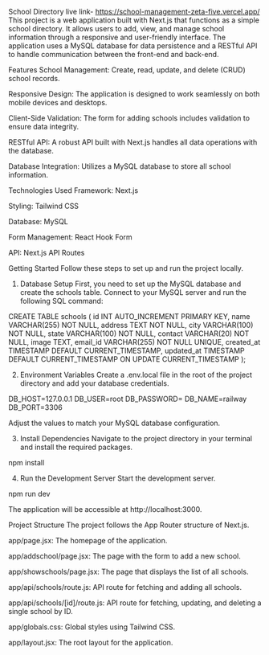 School Directory  live link- https://school-management-zeta-five.vercel.app/
This project is a web application built with Next.js that functions as a simple school directory. It allows users to add, view, and manage school information through a responsive and user-friendly interface. The application uses a MySQL database for data persistence and a RESTful API to handle communication between the front-end and back-end.

Features
School Management: Create, read, update, and delete (CRUD) school records.

Responsive Design: The application is designed to work seamlessly on both mobile devices and desktops.

Client-Side Validation: The form for adding schools includes validation to ensure data integrity.

RESTful API: A robust API built with Next.js handles all data operations with the database.

Database Integration: Utilizes a MySQL database to store all school information.

Technologies Used
Framework: Next.js

Styling: Tailwind CSS

Database: MySQL

Form Management: React Hook Form

API: Next.js API Routes

Getting Started
Follow these steps to set up and run the project locally.

1. Database Setup
First, you need to set up the MySQL database and create the schools table. Connect to your MySQL server and run the following SQL command:

CREATE TABLE schools (
    id INT AUTO_INCREMENT PRIMARY KEY,
    name VARCHAR(255) NOT NULL,
    address TEXT NOT NULL,
    city VARCHAR(100) NOT NULL,
    state VARCHAR(100) NOT NULL,
    contact VARCHAR(20) NOT NULL,
    image TEXT,
    email_id VARCHAR(255) NOT NULL UNIQUE,
    created_at TIMESTAMP DEFAULT CURRENT_TIMESTAMP,
    updated_at TIMESTAMP DEFAULT CURRENT_TIMESTAMP ON UPDATE CURRENT_TIMESTAMP
);

2. Environment Variables
Create a .env.local file in the root of the project directory and add your database credentials.

DB_HOST=127.0.0.1
DB_USER=root
DB_PASSWORD=
DB_NAME=railway
DB_PORT=3306

Adjust the values to match your MySQL database configuration.

3. Install Dependencies
Navigate to the project directory in your terminal and install the required packages.

npm install

4. Run the Development Server
Start the development server.

npm run dev

The application will be accessible at http://localhost:3000.

Project Structure
The project follows the App Router structure of Next.js.

app/page.jsx: The homepage of the application.

app/addschool/page.jsx: The page with the form to add a new school.

app/showschools/page.jsx: The page that displays the list of all schools.

app/api/schools/route.js: API route for fetching and adding all schools.

app/api/schools/[id]/route.js: API route for fetching, updating, and deleting a single school by ID.

app/globals.css: Global styles using Tailwind CSS.

app/layout.jsx: The root layout for the application.
